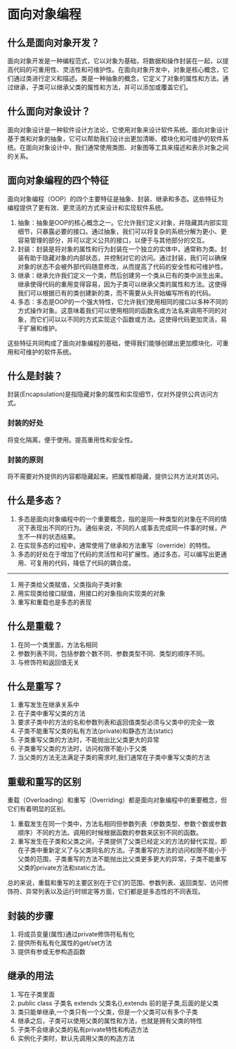 # 面向对象编程

## 什么是面向对象开发？
面向对象开发是一种编程范式，它以对象为基础，将数据和操作封装在一起，以提高代码的可重用性、灵活性和可维护性。在面向对象开发中，对象是核心概念，它们通过类进行定义和描述。类是一种抽象的概念，它定义了对象的属性和方法。通过继承，子类可以继承父类的属性和方法，并可以添加或覆盖它们。

## 什么面向对象设计？
面向对象设计是一种软件设计方法论，它使用对象来设计软件系统。面向对象设计基于类和对象的抽象，它可以帮助我们设计出更加清晰、模块化和可维护的软件系统。在面向对象设计中，我们通常使用类图、对象图等工具来描述和表示对象之间的关系。

## 面向对象编程的四个特征

面向对象编程（OOP）的四个主要特征是抽象、封装、继承和多态。这些特征为编程提供了更有效、更灵活的方式来设计和实现软件系统。

1. 抽象：抽象是OOP的核心概念之一。它允许我们定义对象，并隐藏其内部实现细节，只暴露必要的接口。通过抽象，我们可以将复杂的系统分解为更小、更容易管理的部分，并可以定义公共的接口，以便于与其他部分的交互。
2. 封装：封装是将对象的属性和行为封装在一个独立的实体中，通常称为类。封装有助于隐藏对象的内部状态，并控制对它的访问。通过封装，我们可以确保对象的状态不会被外部代码随意修改，从而提高了代码的安全性和可维护性。
3. 继承：继承允许我们定义一个类，然后创建另一个类从已有的类中派生出来。继承使得代码的重用变得容易，因为子类可以继承父类的属性和方法。这使得我们可以根据已有的类创建新的类，而不需要从头开始编写所有的代码。
4. 多态：多态是OOP的一个强大特性，它允许我们使用相同的接口以多种不同的方式操作对象。这意味着我们可以使用相同的函数名或方法名来调用不同的对象，而它们可以以不同的方式实现这个函数或方法。这使得代码更加灵活，易于扩展和维护。

这些特征共同构成了面向对象编程的基础，使得我们能够创建出更加模块化、可重用和可维护的软件系统。

## 什么是封装？
封装(Encapsulation)是指隐藏对象的属性和实现细节，仅对外提供公共访问方式。

### 封装的好处
将变化隔离，便于使用。提高重用性和安全性。

### 封装的原则
将不需要对外提供的内容都隐藏起来。把属性都隐藏，提供公共方法对其访问。

## 什么是多态？

1. 多态是面向对象编程中的一个重要概念，指的是同一种类型的对象在不同的情况下表现出不同的行为。通俗来说，不同的人或事去完成同一件事的时候，产生不一样的状态结果。
2. 在实现多态的过程中，通常使用了继承和方法重写（override）的特性。
3. 多态的好处在于增加了代码的灵活性和可扩展性。通过多态，可以编写出更通用、可复用的代码，降低了代码的耦合度。

---

1. 用子类给父类赋值，父类指向子类对象
2. 用实现类给接口赋值，用接口的对象指向实现类的对象
3. 重写和重载也是多态的表现

## 什么是重载？
1. 在同一个类里面，方法名相同
2. 参数列表不同，包括参数个数不同、参数类型不同、类型的顺序不同。
3. 与修饰符和返回值无关

## 什么是重写？
1. 重写发生在继承关系中
2. 在子类中重写父类的方法
3. 要求子类中的方法的名和参数列表和返回值类型必须与父类中的完全一致
4. 子类不能重写父类的私有方法(private)和静态方法(static)
5. 子类重写父类的方法时，不能抛出比父类更大的异常
6. 子类重写父类的方法时，访问权限不能小于父类
7. 当父类的方法无法满足子类的需求时,我们通常在子类中重写父类的方法

## 重载和重写的区别

重载（Overloading）和重写（Overriding）都是面向对象编程中的重要概念，但它们有着明显的区别。

1. 重载发生在同一个类中，方法名相同但参数列表（参数类型、参数个数或参数顺序）不同的方法。调用的时候根据函数的参数来区别不同的函数。
2. 重写发生在子类和父类之间，子类提供了父类已经定义的方法的替代实现，即在子类中重新定义了与父类同名的方法。子类重写的方法的访问权限不能小于父类的范围，子类重写的方法不能抛出比父类更多更大的异常，子类不能重写父类的private方法和static方法。

总的来说，重载和重写的主要区别在于它们的范围、参数列表、返回类型、访问修饰符、异常列表以及运行时绑定等方面，它们都是是多态性的不同表现。

## 封装的步骤
1. 将成员变量(属性)通过private修饰符私有化
2. 提供所有私有化属性的get/set方法
3. 提供有参或无参构造函数

## 继承的用法
1. 写在子类里面
2. public class 子类名 extends 父类名{},extends 前的是子类,后面的是父类
3. 类只能单继承,一个类只有一个父类，但是一个父类可以有多个子类
4. 继承之后，子类可以使用父类的属性和方法，也就是拥有父类的特性
5. 子类不会继承父类的私有private特性和构造方法
6. 实例化子类时，默认先调用父类的构造方法
